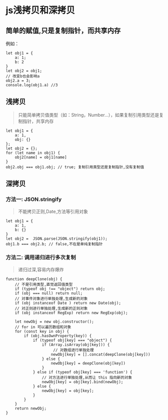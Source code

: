 <!--
 * @Descripttion: 
 * @Author: tom-z(spirit108@foxmail.com)
 * @Date: 2019-03-02 16:07:42
 * @LastEditors: tom-z(spirit108@foxmail.com)
 * @LastEditTime: 2020-12-05 14:02:25
-->
# js浅拷贝和深拷贝

## 简单的赋值,只是复制指针，而共享内存

例如：
```
let obj1 = {
    a: 1;
    b: 2
}
let obj2 = obj1;
// 改变b也会影响a
obj2.a = 3;
console.log(obj1.a) //3
```

## 浅拷贝
> 只能简单拷贝值类型（如：String，Number...），如果复制引用类型还是复制指针，共享内存

```
let obj1 = {
    a: 1,
    obj: {}
};
let obj2 = {};
for (let name in obj1) {
    obj2[name] = obj1[name]
}
obj2.obj === obj1.obj; // true; 复制引用类型还是复制指针,没有复制值
```

## 深拷贝
### 方法一: JSON.stringify
> 不能拷贝正则,Date,方法等引用对象

```
let obj1 = {
    a: 1,
    b: {}
}
let obj2 =  JSON.parse(JSON.stringify(obj1));
obj1.b === obj2.b; // false,不在是单纯复制指针
```



### 方法二: 调用递归进行多次复制
> 递归过深,容易内存爆炸

```
function deepClone(obj) {
    // 不是引用类型,直觉返回值类型
    if (typeof obj !== "object") return obj;
    if (obj === null) return null;
    // 对事件对象进行单独处理,生成新的对象
    if (obj instanceof Date ) return new Date(obj);
    // 对正则进行单独处理,生成新的正则对象
    if (obj instanceof RegExp) return new RegExp(obj);
    
    let newObj = new obj.constructor();
    // for in 可以遍历数组和对象
    for (const key in obj) {
        if (obj.hasOwnProperty(key)) {
            if (typeof obj[key] === "object") {
                if (Array.isArray(obj[key])) {
                     // 对数组进行单独处理
                    newObj[key] = [].concat(deepClone(obj[key]))
                } else {
                    newObj[key] = deepClone(obj[key])
                }
            } else if (typeof obj[key] === 'function') {
                // 对方法进行单独处理,从而让 this 指向新的对象
                newObj[key] = obj[key].bind(newObj);
            } else {
                newObj[key] = obj[key];
            }
        }
    }
    return newObj;
}
``` 
